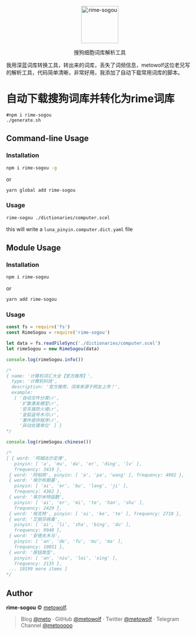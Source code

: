 <p align="center">
<img src="https://user-images.githubusercontent.com/2666735/50629646-64043400-0f78-11e9-96e0-9fdfea4d86d8.png" width="100px" alt="rime-sogou">
</p>
<p align="center">搜狗细胞词库解析工具</p>
我用深蓝词库转换工具，转出来的词库，丢失了词频信息，metowolf这位老兄写的解析工具，代码简单清晰，非常好用，我添加了自动下载常用词库的脚本。

# 自动下载搜狗词库并转化为rime词库

```shell
#npm i rime-sogou
./generate.sh
```



## Command-line Usage

### Installation

```bash
npm i rime-sogou -g
```
or
```bash
yarn global add rime-sogou
```

### Usage

```bash
rime-sogou ./dictionaries/computer.scel
```

this will write a `luna_pinyin.computer.dict.yaml` file


## Module Usage

### Installation

```bash
npm i rime-sogou
```
or
```bash
yarn add rime-sogou
```

### Usage

```javascript
const fs = require('fs')
const RimeSogou = require('rime-sogou')

let data = fs.readFileSync('./dictionaries/computer.scel')
let rimeSogou = new RimeSogou(data)

console.log(rimeSogou.info())

/*
{ name: '计算机词汇大全【官方推荐】',
  type: '计算机科技',
  description: '官方推荐，词库来源于网友上传！',
  example:
   [ '自动文件分类\r',
     '扩散激发模型\r',
     '安天盾防火墙\r',
     '金狐盗号木马\r',
     '事件提供程序\r',
     '异动处理单位' ] }
*/

console.log(rimeSogou.chinese())

/*
[ { word: '阿姆达尔定律',
   pinyin: [ 'a', 'mu', 'da', 'er', 'ding', 'lv' ],
   frequency: 3419 },
 { word: '阿帕网', pinyin: [ 'a', 'pa', 'wang' ], frequency: 4902 },
 { word: '埃尔布朗基',
   pinyin: [ 'ai', 'er', 'bu', 'lang', 'ji' ],
   frequency: 4362 },
 { word: '埃尔米特函数',
   pinyin: [ 'ai', 'er', 'mi', 'te', 'han', 'shu' ],
   frequency: 2429 },
 { word: '埃克特', pinyin: [ 'ai', 'ke', 'te' ], frequency: 2718 },
 { word: '艾丽莎病毒',
   pinyin: [ 'ai', 'li', 'sha', 'bing', 'du' ],
   frequency: 9948 },
 { word: '安德夫木马',
   pinyin: [ 'an', 'de', 'fu', 'mu', 'ma' ],
   frequency: 10051 },
 { word: '按钮类型',
   pinyin: [ 'an', 'niu', 'lei', 'xing' ],
   frequency: 2135 },
 ... 10199 more items ]
*/
```


## Author

**rime-sogou** © [metowolf](https://github.com/metowolf).<br>

> Blog [@meto](https://i-meto.com) · GitHub [@metowolf](https://github.com/metowolf) · Twitter [@metowolf](https://twitter.com/metowolf) · Telegram Channel [@metooooo](https://t.me/metooooo)
